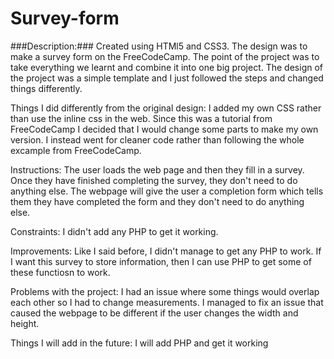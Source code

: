 # Survey-form

###Description:### Created using HTMl5 and CSS3. The design was to make a survey form on the FreeCodeCamp. The point of the project was to take everything we learnt and combine it into one big project. The design of the project was a simple template and I just followed the steps and changed things differently.


Things I did differently from the original design: I added my own CSS rather than use the inline css in the web. Since this was a tutorial from FreeCodeCamp I decided that I would change some parts to make my own version. I instead went for cleaner code rather than following the whole excample from FreeCodeCamp.


Instructions: The user loads the web page and then they fill in a survey. Once they have finished completing the survey, they don't need to do anything else. The webpage will give the user a completion form which tells them they have completed the form and they don't need to do anything else.

Constraints: I didn't add any PHP to get it working.

Improvements: Like I said before, I didn't manage to get any PHP to work. If I want this survey to store information, then I can use PHP to get some of these functiosn to work.







Problems with the project:
I had an issue where some things would overlap each other so I had to change measurements.
I managed to fix an issue that caused the webpage to be different if the user changes the width and height.

Things I will add in the future:
I will add PHP and get it working
